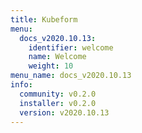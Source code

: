 ```yaml
---
title: Kubeform
menu:
  docs_v2020.10.13:
    identifier: welcome
    name: Welcome
    weight: 10
menu_name: docs_v2020.10.13
info:
  community: v0.2.0
  installer: v0.2.0
  version: v2020.10.13
---
```



